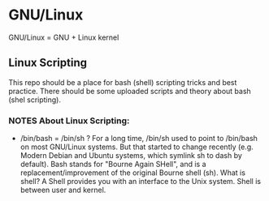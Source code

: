 # GNU/Linux 

GNU/Linux = GNU + Linux kernel

## Linux Scripting

This repo should be a place for bash (shell) scripting tricks and best practice.
There should be some uploaded scripts and theory about bash (shel scripting).


### NOTES About Linux Scripting: ###

- /bin/bash = /bin/sh ?
For a long time, /bin/sh used to point to /bin/bash on most GNU/Linux systems. But that started to change recently (e.g. Modern Debian and Ubuntu systems, which symlink sh to dash by default).
Bash stands for "Bourne Again SHell", and is a replacement/improvement of the original Bourne shell (sh).
What is shell? A Shell provides you with an interface to the Unix system. 
Shell is between user and kernel.


